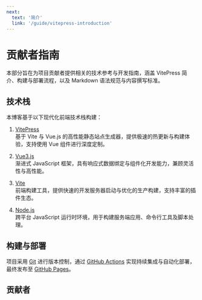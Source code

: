 ```yaml
---
next:
  text: '简介'
  link: '/guide/vitepress-introduction'
---
```


# 贡献者指南

本部分旨在为项目贡献者提供相关的技术参考与开发指南，涵盖 VitePress 简介、构建与部署流程，以及 Markdown 语法规范与内容撰写标准。

## 技术栈

本博客基于以下现代化前端技术栈构建：

1. [VitePress](https://vitepress.dev/zh)<br>基于 Vite 与 Vue.js 的高性能静态站点生成器，提供极速的热更新与构建体验，支持使用 Vue 组件进行深度定制。

2. [Vue3.js](https://cn.vuejs.org)<br>渐进式 JavaScript 框架，具有响应式数据绑定与组件化开发能力，兼顾灵活性与高性能。

3. [Vite](https://cn.vitejs.dev)<br>前端构建工具，提供快速的开发服务器启动与优化的生产构建，支持丰富的插件生态。

4. [Node.js](https://nodejs.org/zh-cn)<br>跨平台 JavaScript 运行时环境，用于构建服务端应用、命令行工具及脚本处理。

## 构建与部署

项目采用 [Git](https://git-scm.com) 进行版本控制，通过 [GitHub Actions](https://docs.github.com/zh/actions) 实现持续集成与自动化部署，最终发布至 [GitHub Pages](https://docs.github.com/zh/pages)。

## 贡献者

<div style="display: flex; justify-content: center">
  <VPTeamMembers size="medium" :members="members"/>
</div>

<script setup>
import {VPTeamMembers} from 'vitepress/theme'

const members = [
  {
    avatar: 'https://www.github.com/MinmusLin.png',
    name: 'Jishen Lin',
    title: 'Author',
    links: [
      {
        icon: 'wechat',
        link: '/contact/wechat'
      },
      {
        icon: 'qq',
        link: '/contact/qq'
      },
      {
        icon: 'xiaohongshu',
        link: '/contact/xiaohongshu'
      },
      {
        icon: 'github',
        link: 'https://github.com/MinmusLin'
      }
    ]
  }
]
</script>
